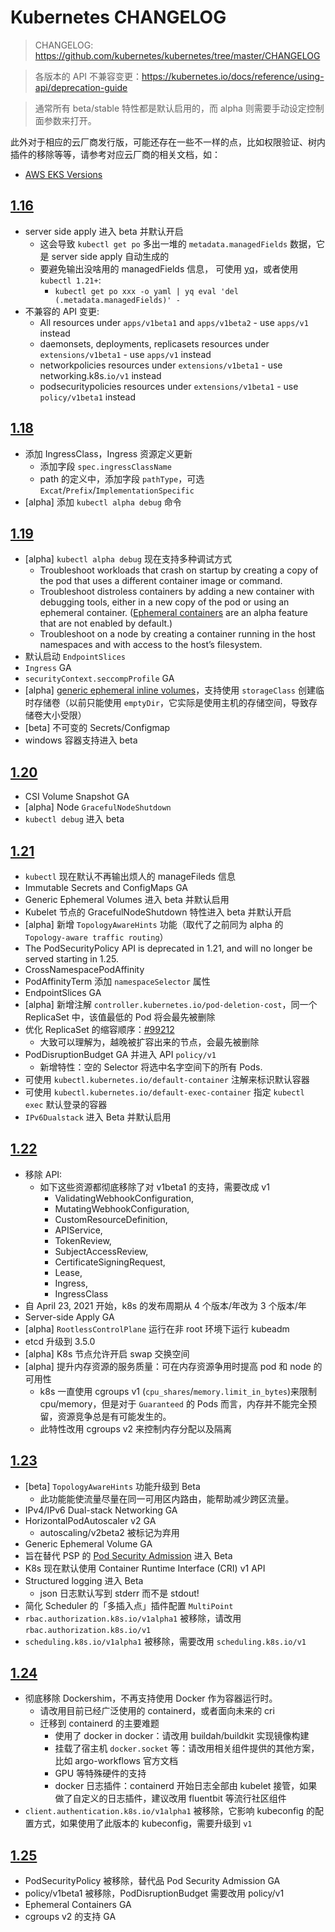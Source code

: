 # Kubernetes CHANGELOG

>CHANGELOG: https://github.com/kubernetes/kubernetes/tree/master/CHANGELOG

>各版本的 API 不兼容变更：https://kubernetes.io/docs/reference/using-api/deprecation-guide

>通常所有 beta/stable 特性都是默认启用的，而 alpha 则需要手动设定控制面参数来打开。

此外对于相应的云厂商发行版，可能还存在一些不一样的点，比如权限验证、树内插件的移除等等，请参考对应云厂商的相关文档，如：

- [AWS EKS Versions](https://docs.aws.amazon.com/zh_cn/eks/latest/userguide/kubernetes-versions.html)

## [1.16](https://github.com/kubernetes/kubernetes/blob/master/CHANGELOG/CHANGELOG-1.16.md#whats-new-major-themes)

- server side apply 进入 beta 并默认开启
  - 这会导致 `kubectl get po` 多出一堆的 `metadata.managedFields` 数据，它是 server side apply 自动生成的
  - 要避免输出没啥用的 managedFields 信息， 可使用 [yq](https://github.com/mikefarah/yq)，或者使用 `kubectl 1.21+`:
    - `kubectl get po xxx -o yaml | yq eval 'del (.metadata.managedFields)' -`
- 不兼容的 API 变更:
    - All resources under `apps/v1beta1` and `apps/v1beta2` - use `apps/v1` instead
    - daemonsets, deployments, replicasets resources under `extensions/v1beta1` - use `apps/v1` instead
    - networkpolicies resources under `extensions/v1beta1` - use networking.k8s.`io/v1` instead
    - podsecuritypolicies resources under `extensions/v1beta1` - use `policy/v1beta1` instead

## [1.18](https://github.com/kubernetes/kubernetes/blob/master/CHANGELOG/CHANGELOG-1.18.md#whats-new-major-themes)

- 添加 IngressClass，Ingress 资源定义更新
  - 添加字段 `spec.ingressClassName`
  - path 的定义中，添加字段 `pathType`，可选 `Excat`/`Prefix`/`ImplementationSpecific`
- [alpha] 添加 `kubectl alpha debug` 命令


## [1.19](https://github.com/kubernetes/kubernetes/blob/master/CHANGELOG/CHANGELOG-1.19.md#whats-new-major-themes)

- [alpha] `kubectl alpha debug` 现在支持多种调试方式
  - Troubleshoot workloads that crash on startup by creating a copy of the pod that uses a different container image or command. 
  - Troubleshoot distroless containers by adding a new container with debugging tools, either in a new copy of the pod or using an ephemeral container. ([Ephemeral containers](https://github.com/kubernetes/enhancements/tree/master/keps/sig-node/277-ephemeral-containers) are an alpha feature that are not enabled by default.) 
  - Troubleshoot on a node by creating a container running in the host namespaces and with access to the host’s filesystem. 
- 默认启动 `EndpointSlices`
- `Ingress` GA
- `securityContext.seccompProfile` GA
- [alpha] [generic ephemeral inline volumes](https://github.com/kubernetes/enhancements/tree/master/keps/sig-storage/1698-generic-ephemeral-volumes)，支持使用 `storageClass` 创建临时存储卷（以前只能使用 `emptyDir`，它实际是使用主机的存储空间，导致存储卷大小受限）
- [beta] 不可变的 Secrets/Configmap
- windows 容器支持进入 beta

## [1.20](https://github.com/kubernetes/kubernetes/blob/master/CHANGELOG/CHANGELOG-1.20.md#whats-new-major-themes)

- CSI Volume Snapshot GA
- [alpha] Node `GracefulNodeShutdown`
- `kubectl debug` 进入 beta


## [1.21](https://github.com/kubernetes/kubernetes/blob/master/CHANGELOG/CHANGELOG-1.21.md#whats-new-major-themes)

- `kubectl` 现在默认不再输出烦人的 manageFileds 信息
- Immutable Secrets and ConfigMaps GA
- Generic Ephemeral Volumes 进入 beta 并默认启用
- Kubelet 节点的 GracefulNodeShutdown 特性进入 beta 并默认开启
- [alpha] 新增 `TopologyAwareHints` 功能（取代了之前同为 alpha 的 `Topology-aware traffic routing`）
- The PodSecurityPolicy API is deprecated in 1.21, and will no longer be served starting in 1.25.
- CrossNamespacePodAffinity
- PodAffinityTerm 添加 `namespaceSelector` 属性
- EndpointSlices GA
- [alpha] 新增注解 `controller.kubernetes.io/pod-deletion-cost`，同一个 ReplicaSet 中，该值最低的 Pod 将会最先被删除
- 优化 ReplicaSet 的缩容顺序：[#99212](https://github.com/kubernetes/kubernetes/pull/99212)
  - 大致可以理解为，越晚被扩容出来的节点，会最先被删除
- PodDisruptionBudget GA 并进入 API `policy/v1`
  - 新增特性：空的 Selector 将选中名字空间下的所有 Pods.
- 可使用 `kubectl.kubernetes.io/default-container` 注解来标识默认容器
- 可使用 `kubectl.kubernetes.io/default-exec-container` 指定 `kubectl exec` 默认登录的容器
- `IPv6Dualstack` 进入 Beta 并默认启用


## [1.22](https://github.com/kubernetes/kubernetes/blob/master/CHANGELOG/CHANGELOG-1.22.md#whats-new-major-themes)

- 移除 API: [](https://kubernetes.io/docs/reference/using-api/deprecation-guide/#v1-22)
    - 如下这些资源都彻底移除了对 v1beta1 的支持，需要改成 v1
      - ValidatingWebhookConfiguration, 
      - MutatingWebhookConfiguration,
      - CustomResourceDefinition, 
      - APIService, 
      - TokenReview, 
      - SubjectAccessReview, 
      - CertificateSigningRequest, 
      - Lease, 
      - Ingress,
      - IngressClass
- 自 April 23, 2021 开始，k8s 的发布周期从 4 个版本/年改为 3 个版本/年
- Server-side Apply GA
- [alpha] `RootlessControlPlane` 运行在非 root 环境下运行 kubeadm
- etcd 升级到 3.5.0
- [alpha] K8s 节点允许开启 swap 交换空间
- [alpha] 提升内存资源的服务质量：可在内存资源争用时提高 pod 和 node 的可用性
  - k8s 一直使用 cgroups v1 (`cpu_shares`/`memory.limit_in_bytes`)来限制 cpu/memory，但是对于 `Guaranteed` 的 Pods 而言，内存并不能完全预留，资源竞争总是有可能发生的。
  - 此特性改用 cgroups v2 来控制内存分配以及隔离


## [1.23](https://github.com/kubernetes/kubernetes/blob/master/CHANGELOG/CHANGELOG-1.23.md#whats-new-major-themes)

- [beta] `TopologyAwareHints` 功能升级到 Beta
  - 此功能能使流量尽量在同一可用区内路由，能帮助减少跨区流量。
- IPv4/IPv6 Dual-stack Networking GA
- HorizontalPodAutoscaler v2 GA
  - autoscaling/v2beta2 被标记为弃用
- Generic Ephemeral Volume GA
- 旨在替代 PSP 的 [Pod Security Admission](https://kubernetes.io/docs/concepts/security/pod-security-admission/) 进入 Beta
- K8s 现在默认使用 Container Runtime Interface (CRI) v1 API
- Structured logging 进入 Beta
  - json 日志默认写到 stderr 而不是 stdout!
- 简化 Scheduler 的「多插入点」插件配置 `MultiPoint`
- `rbac.authorization.k8s.io/v1alpha1` 被移除，请改用`rbac.authorization.k8s.io/v1`
- `scheduling.k8s.io/v1alpha1` 被移除，需要改用 `scheduling.k8s.io/v1`

## [1.24](https://github.com/kubernetes/kubernetes/blob/master/CHANGELOG/CHANGELOG-1.24.md#whats-new-major-themes)

- 彻底移除 Dockershim，不再支持使用 Docker 作为容器运行时。
  - 请改用目前已经广泛使用的 containerd，或者面向未来的 cri
  - 迁移到 containerd 的主要难题
    - 使用了 docker in docker：请改用 buildah/buildkit 实现镜像构建
    - 挂载了宿主机 `docker.socket` 等：请改用相关组件提供的其他方案，比如 argo-workflows 官方文档
    - GPU 等特殊硬件的支持
    - docker 日志插件：containerd 开始日志全部由 kubelet 接管，如果做了自定义的日志插件，建议改用 fluentbit 等流行社区组件
- `client.authentication.k8s.io/v1alpha1` 被移除，它影响 kubeconfig 的配置方式，如果使用了此版本的 kubeconfig，需要升级到 `v1`

## [1.25](https://github.com/kubernetes/kubernetes/blob/master/CHANGELOG/CHANGELOG-1.25.md#whats-new-major-themes)

- PodSecurityPolicy 被移除，替代品 Pod Security Admission GA
- policy/v1beta1 被移除，PodDisruptionBudget 需要改用 policy/v1
- Ephemeral Containers GA
- cgroups v2 的支持 GA

